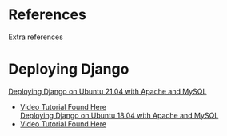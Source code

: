 # References
Extra references 

# Deploying Django
[Deploying Django on Ubuntu 21.04 with Apache and MySQL](./Deploying_Django/ubuntu-21.04_Apache_Mysql)  
* [Video Tutorial Found Here](https://youtu.be/UY_UIH89elA)  
[Deploying Django on Ubuntu 18.04 with Apache and MySQL](./Deploying_Django/ubuntu-18.04_Apache_Mysql)  
* [Video Tutorial Found Here](https://www.youtube.com/watch?v=Xjdv31k-Kf4)

